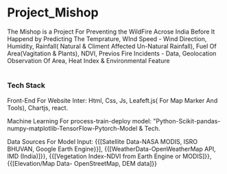# Project_Mishop
The Mishop is a Project For Preventing the WildFire Acrose India Before It Happend by Predicting The Temprature, WInd Speed - Wind Direction, Humidity, Rainfall( Natural &amp; Climent Affected Un-Natural Rainfall), Fuel Of Area(Vagitation &amp; Plants), NDVI, Previos Fire Incidents - Data, Geolocation Observation Of Area, Heat Index &amp; Environmental Feature

#
<h3> Tech Stack </h3>

Front-End For Website Inter: Html, Css, Js, Leafeft.js( For Map Marker And Tools), Chartjs, react.

Machine Learning For process-train-deploy model: "Python-Scikit-pandas-numpy-matplotlib-TensorFlow-Pytorch-Model & Tech.

Data Sources For Model Input: {{[Satellite Data-NASA MODIS, ISRO BHUVAN, Google Earth Engine}}], {{[WeatherData-OpenWeatherMap API, IMD (India)]}}, {{[Vegetation Index-NDVI from Earth Engine or MODIS]}}, {{[Elevation/Map Data-	OpenStreetMap, DEM data]}}

